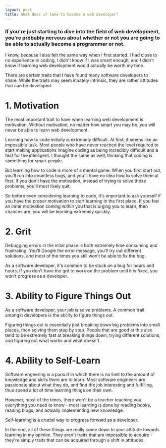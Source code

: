```yaml
---
layout: post
title: What does it take to become a web developer?
---
```


### If you're just starting to dive into the field of web development, you're probably nervous about whether or not you are going to be able to actually become a programmer or not.

I know, because I also felt the same way when I first started. I had close to no experience in coding, I didn't know if I was smart enough, and I didn't know if learning web development would actually be worth my time.

There are certain traits that I have found many software developers to share. While the traits may seem innately intrinsic, they are rather attitudes that can be developed.

# 1. Motivation

The most important trait to have when learning web development is motivation. Without motivation, no matter how smart you may be, you will never be able to learn web development.

Learning how to code initially is extremely difficult. At first, it seems like an impossible task. Most people who have never reached the level required to start making applications imagine coding as being incredibly difficult and a feat for the intelligent. I thought the same as well, thinking that coding is something for smart people.

But learning how to code is more of a mental game. When you first start out, you'll run into countless bugs, and you'll have no idea how to solve them at first. If you don't have the motivation, instead of trying to solve those problems, you'll most likely quit. 

So before even considering learning to code, it's important to ask yourself if you have the proper motivation to start learning in the first place. If you feel an inner motivation coming within you that is urging you to learn, then chances are, you will be learning extremely quickly.

# 2. Grit

Debugging errors in the inital phase is both extremely time consuming and frustrating. You'll Google the error message, you'll try out different solutions, and most of the times you still won't be able to fix the bug.

As a software developer, it's common to be stuck on a bug for hours and hours. If you don't have the grit to work on the problem until it is fixed, you won't progress as a developer. 

# 3. Ability to Figure Things Out

As a software developer, your job is solve problems. A common trait amongst developers is the ability to figure things out. 

Figuring things out is essentially just breaking down big problems into small pieces, then solving them step by step. People that are good at this also tend to be extremely fast at breaking things down, trying different solutions, and figuring out what works and what doesn't.

# 4. Ability to Self-Learn

Software engeering is a pursuit in which there is no limit to the amount of knowledge and skills there are to learn. Most software engineers are passionate about what they do, and find the job interesting and fulfilling, thus spend a lot of time learning things on their own. 

However, most of the times, there won't be a teacher teaching you everything you need to know - most learning is done by reading books, reading blogs, and actually implementing new knowledge.

Self-learning is a crucial way to progress forward as a developer.


In the end, all of these things are really come down to your attitude towards learning in my opinion. They aren't traits that are impossible to acquire - they're simply traits that can be acquired through a shift in attitudes. 

















